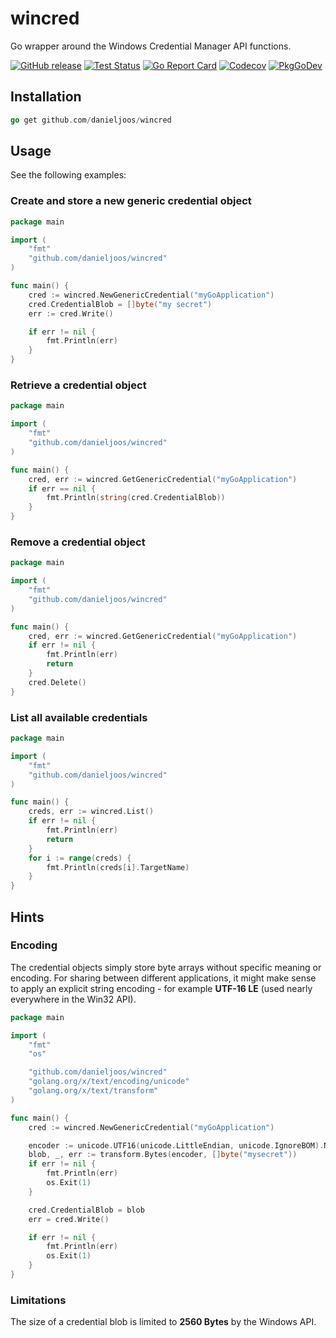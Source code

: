 # wincred

Go wrapper around the Windows Credential Manager API functions.

[![GitHub release](https://img.shields.io/github/release/danieljoos/wincred.svg?style=flat-square)](https://github.com/danieljoos/wincred/releases/latest)
[![Test Status](https://img.shields.io/github/workflow/status/danieljoos/wincred/test?label=test\&logo=github\&style=flat-square)](https://github.com/danieljoos/wincred/actions?query=workflow%3Atest)
[![Go Report Card](https://goreportcard.com/badge/github.com/danieljoos/wincred)](https://goreportcard.com/report/github.com/danieljoos/wincred)
[![Codecov](https://img.shields.io/codecov/c/github/danieljoos/wincred?logo=codecov\&style=flat-square)](https://codecov.io/gh/danieljoos/wincred)
[![PkgGoDev](https://img.shields.io/badge/go.dev-docs-007d9c?logo=go\&logoColor=white\&style=flat-square)](https://pkg.go.dev/github.com/danieljoos/wincred)

## Installation

```Go
go get github.com/danieljoos/wincred
```

## Usage

See the following examples:

### Create and store a new generic credential object

```Go
package main

import (
    "fmt"
    "github.com/danieljoos/wincred"
)

func main() {
    cred := wincred.NewGenericCredential("myGoApplication")
    cred.CredentialBlob = []byte("my secret")
    err := cred.Write()

    if err != nil {
        fmt.Println(err)
    }
}
```

### Retrieve a credential object

```Go
package main

import (
    "fmt"
    "github.com/danieljoos/wincred"
)

func main() {
    cred, err := wincred.GetGenericCredential("myGoApplication")
    if err == nil {
        fmt.Println(string(cred.CredentialBlob))
    }
}
```

### Remove a credential object

```Go
package main

import (
    "fmt"
    "github.com/danieljoos/wincred"
)

func main() {
    cred, err := wincred.GetGenericCredential("myGoApplication")
    if err != nil {
        fmt.Println(err)
        return
    }
    cred.Delete()
}
```

### List all available credentials

```Go
package main

import (
    "fmt"
    "github.com/danieljoos/wincred"
)

func main() {
    creds, err := wincred.List()
    if err != nil {
        fmt.Println(err)
        return
    }
    for i := range(creds) {
        fmt.Println(creds[i].TargetName)
    }
}
```

## Hints

### Encoding

The credential objects simply store byte arrays without specific meaning or
encoding. For sharing between different applications, it might make sense to
apply an explicit string encoding - for example **UTF-16 LE** (used nearly
everywhere in the Win32 API).

```Go
package main

import (
	"fmt"
	"os"

	"github.com/danieljoos/wincred"
	"golang.org/x/text/encoding/unicode"
	"golang.org/x/text/transform"
)

func main() {
	cred := wincred.NewGenericCredential("myGoApplication")

	encoder := unicode.UTF16(unicode.LittleEndian, unicode.IgnoreBOM).NewEncoder()
	blob, _, err := transform.Bytes(encoder, []byte("mysecret"))
	if err != nil {
		fmt.Println(err)
		os.Exit(1)
	}

	cred.CredentialBlob = blob
	err = cred.Write()

	if err != nil {
		fmt.Println(err)
		os.Exit(1)
	}
}

```

### Limitations

The size of a credential blob is limited to **2560 Bytes** by the Windows API.
